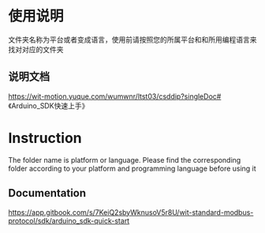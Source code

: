 # 使用说明

文件夹名称为平台或者变成语言，使用前请按照您的所属平台和和所用编程语言来找对对应的文件夹

## 说明文档

https://wit-motion.yuque.com/wumwnr/ltst03/csddip?singleDoc# 《Arduino_SDK快速上手》



# Instruction

The folder name is platform or language. Please find the corresponding folder according to your platform and programming language before using it

## Documentation

https://app.gitbook.com/s/7KeiQ2sbyWknusoV5r8U/wit-standard-modbus-protocol/sdk/arduino_sdk-quick-start


